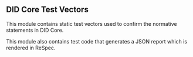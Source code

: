 ## DID Core Test Vectors

This module contains static test vectors used to confirm the normative statements in DID Core.

This module also contains test code that generates a JSON report which is rendered in ReSpec.
